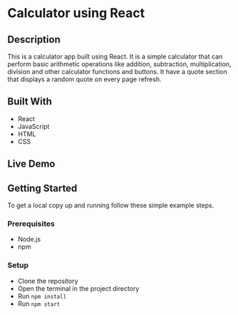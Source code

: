 # Calculator using React

## Description

This is a calculator app built using React. It is a simple calculator that can perform basic arithmetic operations like addition, subtraction, multiplication, division and other calculator functions and buttons. It have a quote section that displays a random quote on every page refresh. 


## Built With

- React
- JavaScript
- HTML
- CSS


## Live Demo



## Getting Started

To get a local copy up and running follow these simple example steps.

### Prerequisites

- Node.js
- npm

### Setup

- Clone the repository
- Open the terminal in the project directory
- Run `npm install`
- Run `npm start`




